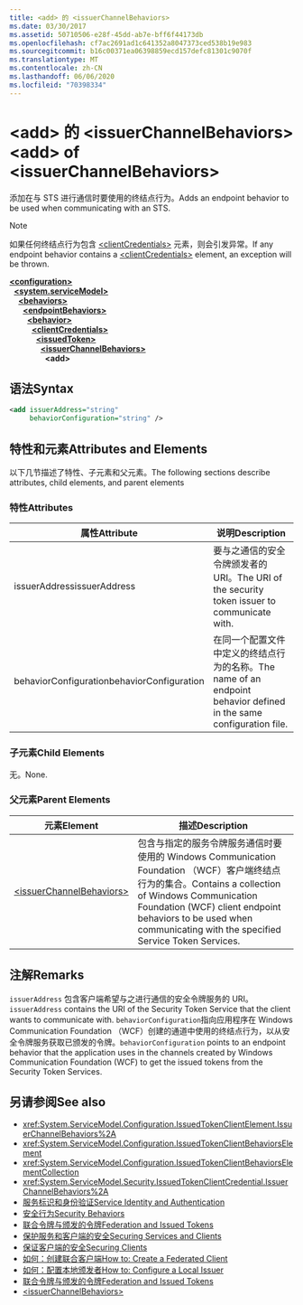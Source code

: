 ```yaml
---
title: <add> 的 <issuerChannelBehaviors>
ms.date: 03/30/2017
ms.assetid: 50710506-e28f-45dd-ab7e-bff6f44173db
ms.openlocfilehash: cf7ac2691ad1c641352a8047373ced538b19e983
ms.sourcegitcommit: b16c00371ea06398859ecd157defc81301c9070f
ms.translationtype: MT
ms.contentlocale: zh-CN
ms.lasthandoff: 06/06/2020
ms.locfileid: "70398334"
---
```

# <a name="add-of-issuerchannelbehaviors"></a><span data-ttu-id="2222a-102">\<add> 的 \<issuerChannelBehaviors></span><span class="sxs-lookup"><span data-stu-id="2222a-102">\<add> of \<issuerChannelBehaviors></span></span>

<span data-ttu-id="2222a-103">添加在与 STS 进行通信时要使用的终结点行为。</span><span class="sxs-lookup"><span data-stu-id="2222a-103">Adds an endpoint behavior to be used when communicating with an STS.</span></span>

> [!NOTE]
> <span data-ttu-id="2222a-104">如果任何终结点行为包含 [\<clientCredentials>](clientcredentials.md) 元素，则会引发异常。</span><span class="sxs-lookup"><span data-stu-id="2222a-104">If any endpoint behavior contains a [\<clientCredentials>](clientcredentials.md) element, an exception will be thrown.</span></span>

[**\<configuration>**](../configuration-element.md)\
&nbsp;&nbsp;[**\<system.serviceModel>**](system-servicemodel.md)\
&nbsp;&nbsp;&nbsp;&nbsp;[**\<behaviors>**](behaviors.md)\
&nbsp;&nbsp;&nbsp;&nbsp;&nbsp;&nbsp;[**\<endpointBehaviors>**](endpointbehaviors.md)\
&nbsp;&nbsp;&nbsp;&nbsp;&nbsp;&nbsp;&nbsp;&nbsp;[**\<behavior>**](behavior-of-endpointbehaviors.md)\
&nbsp;&nbsp;&nbsp;&nbsp;&nbsp;&nbsp;&nbsp;&nbsp;&nbsp;&nbsp;[**\<clientCredentials>**](clientcredentials.md)\
&nbsp;&nbsp;&nbsp;&nbsp;&nbsp;&nbsp;&nbsp;&nbsp;&nbsp;&nbsp;&nbsp;&nbsp;[**\<issuedToken>**](issuedtoken.md)\
&nbsp;&nbsp;&nbsp;&nbsp;&nbsp;&nbsp;&nbsp;&nbsp;&nbsp;&nbsp;&nbsp;&nbsp;&nbsp;&nbsp;[**\<issuerChannelBehaviors>**](issuerchannelbehaviors-element.md)\
&nbsp;&nbsp;&nbsp;&nbsp;&nbsp;&nbsp;&nbsp;&nbsp;&nbsp;&nbsp;&nbsp;&nbsp;&nbsp;&nbsp;&nbsp;&nbsp;**\<add>**  

## <a name="syntax"></a><span data-ttu-id="2222a-105">语法</span><span class="sxs-lookup"><span data-stu-id="2222a-105">Syntax</span></span>

```xml
<add issuerAddress="string"
     behaviorConfiguration="string" />
```

## <a name="attributes-and-elements"></a><span data-ttu-id="2222a-106">特性和元素</span><span class="sxs-lookup"><span data-stu-id="2222a-106">Attributes and Elements</span></span>

<span data-ttu-id="2222a-107">以下几节描述了特性、子元素和父元素。</span><span class="sxs-lookup"><span data-stu-id="2222a-107">The following sections describe attributes, child elements, and parent elements</span></span>

### <a name="attributes"></a><span data-ttu-id="2222a-108">特性</span><span class="sxs-lookup"><span data-stu-id="2222a-108">Attributes</span></span>

|<span data-ttu-id="2222a-109">属性</span><span class="sxs-lookup"><span data-stu-id="2222a-109">Attribute</span></span>|<span data-ttu-id="2222a-110">说明</span><span class="sxs-lookup"><span data-stu-id="2222a-110">Description</span></span>|
|---------------|-----------------|
|<span data-ttu-id="2222a-111">issuerAddress</span><span class="sxs-lookup"><span data-stu-id="2222a-111">issuerAddress</span></span>|<span data-ttu-id="2222a-112">要与之通信的安全令牌颁发者的 URI。</span><span class="sxs-lookup"><span data-stu-id="2222a-112">The URI of the security token issuer to communicate with.</span></span>|
|<span data-ttu-id="2222a-113">behaviorConfiguration</span><span class="sxs-lookup"><span data-stu-id="2222a-113">behaviorConfiguration</span></span>|<span data-ttu-id="2222a-114">在同一个配置文件中定义的终结点行为的名称。</span><span class="sxs-lookup"><span data-stu-id="2222a-114">The name of an endpoint behavior defined in the same configuration file.</span></span>|

### <a name="child-elements"></a><span data-ttu-id="2222a-115">子元素</span><span class="sxs-lookup"><span data-stu-id="2222a-115">Child Elements</span></span>

<span data-ttu-id="2222a-116">无。</span><span class="sxs-lookup"><span data-stu-id="2222a-116">None.</span></span>

### <a name="parent-elements"></a><span data-ttu-id="2222a-117">父元素</span><span class="sxs-lookup"><span data-stu-id="2222a-117">Parent Elements</span></span>

|<span data-ttu-id="2222a-118">元素</span><span class="sxs-lookup"><span data-stu-id="2222a-118">Element</span></span>|<span data-ttu-id="2222a-119">描述</span><span class="sxs-lookup"><span data-stu-id="2222a-119">Description</span></span>|
|-------------|-----------------|
|[\<issuerChannelBehaviors>](issuerchannelbehaviors-element.md)|<span data-ttu-id="2222a-120">包含与指定的服务令牌服务通信时要使用的 Windows Communication Foundation （WCF）客户端终结点行为的集合。</span><span class="sxs-lookup"><span data-stu-id="2222a-120">Contains a collection of Windows Communication Foundation (WCF) client endpoint behaviors to be used when communicating with the specified Service Token Services.</span></span>|

## <a name="remarks"></a><span data-ttu-id="2222a-121">注解</span><span class="sxs-lookup"><span data-stu-id="2222a-121">Remarks</span></span>

<span data-ttu-id="2222a-122">`issuerAddress` 包含客户端希望与之进行通信的安全令牌服务的 URI。</span><span class="sxs-lookup"><span data-stu-id="2222a-122">`issuerAddress` contains the URI of the Security Token Service that the client wants to communicate with.</span></span> <span data-ttu-id="2222a-123">`behaviorConfiguration`指向应用程序在 Windows Communication Foundation （WCF）创建的通道中使用的终结点行为，以从安全令牌服务获取已颁发的令牌。</span><span class="sxs-lookup"><span data-stu-id="2222a-123">`behaviorConfiguration` points to an endpoint behavior that the application uses in the channels created by Windows Communication Foundation (WCF) to get the issued tokens from the Security Token Services.</span></span>

## <a name="see-also"></a><span data-ttu-id="2222a-124">另请参阅</span><span class="sxs-lookup"><span data-stu-id="2222a-124">See also</span></span>

- <xref:System.ServiceModel.Configuration.IssuedTokenClientElement.IssuerChannelBehaviors%2A>
- <xref:System.ServiceModel.Configuration.IssuedTokenClientBehaviorsElement>
- <xref:System.ServiceModel.Configuration.IssuedTokenClientBehaviorsElementCollection>
- <xref:System.ServiceModel.Security.IssuedTokenClientCredential.IssuerChannelBehaviors%2A>
- [<span data-ttu-id="2222a-125">服务标识和身份验证</span><span class="sxs-lookup"><span data-stu-id="2222a-125">Service Identity and Authentication</span></span>](../../../wcf/feature-details/service-identity-and-authentication.md)
- [<span data-ttu-id="2222a-126">安全行为</span><span class="sxs-lookup"><span data-stu-id="2222a-126">Security Behaviors</span></span>](../../../wcf/feature-details/security-behaviors-in-wcf.md)
- [<span data-ttu-id="2222a-127">联合令牌与颁发的令牌</span><span class="sxs-lookup"><span data-stu-id="2222a-127">Federation and Issued Tokens</span></span>](../../../wcf/feature-details/federation-and-issued-tokens.md)
- [<span data-ttu-id="2222a-128">保护服务和客户端的安全</span><span class="sxs-lookup"><span data-stu-id="2222a-128">Securing Services and Clients</span></span>](../../../wcf/feature-details/securing-services-and-clients.md)
- [<span data-ttu-id="2222a-129">保证客户端的安全</span><span class="sxs-lookup"><span data-stu-id="2222a-129">Securing Clients</span></span>](../../../wcf/securing-clients.md)
- [<span data-ttu-id="2222a-130">如何：创建联合客户端</span><span class="sxs-lookup"><span data-stu-id="2222a-130">How to: Create a Federated Client</span></span>](../../../wcf/feature-details/how-to-create-a-federated-client.md)
- [<span data-ttu-id="2222a-131">如何：配置本地颁发者</span><span class="sxs-lookup"><span data-stu-id="2222a-131">How to: Configure a Local Issuer</span></span>](../../../wcf/feature-details/how-to-configure-a-local-issuer.md)
- [<span data-ttu-id="2222a-132">联合令牌与颁发的令牌</span><span class="sxs-lookup"><span data-stu-id="2222a-132">Federation and Issued Tokens</span></span>](../../../wcf/feature-details/federation-and-issued-tokens.md)
- [\<issuerChannelBehaviors>](issuerchannelbehaviors-element.md)
